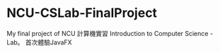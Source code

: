 # NCU-CSLab-FinalProject
My final project of NCU 計算機實習 Introduction to Computer Science - Lab。 首次體驗JavaFX
